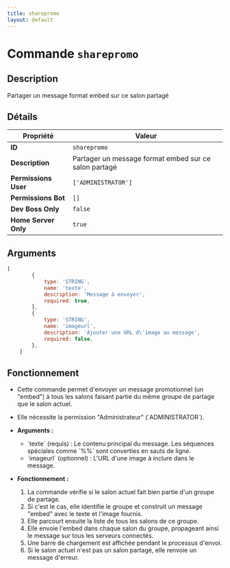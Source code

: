 ```yaml
---
title: sharepromo
layout: default
---
```


# Commande `sharepromo`

## Description

Partager un message format embed sur ce salon partagé

## Détails

| Propriété | Valeur |
| --- | --- |
| **ID** | `sharepromo` |
| **Description** | Partager un message format embed sur ce salon partagé |
| **Permissions User** | `['ADMINISTRATOR']` |
| **Permissions Bot** | `[]` |
| **Dev Boss Only** | `false` |
| **Home Server Only** | `true` |

## Arguments

```javascript
[
        {
            type: 'STRING',
            name: 'texte',
            description: 'Message à envoyer',
            required: true,
        },
        {
            type: 'STRING',
            name: 'imageurl',
            description: 'Ajouter une URL d\'image au message',
            required: false,
        },
    ]
```

## Fonctionnement

- Cette commande permet d'envoyer un message promotionnel (un "embed") à tous les salons faisant partie du même groupe de partage que le salon actuel.
- Elle nécessite la permission "Administrateur" (\`ADMINISTRATOR\`).

- **Arguments :**
    - \`texte\` (requis) : Le contenu principal du message. Les séquences spéciales comme \`%%\` sont converties en sauts de ligne.
    - \`imageurl\` (optionnel) : L'URL d'une image à inclure dans le message.

- **Fonctionnement :**
    1.  La commande vérifie si le salon actuel fait bien partie d'un groupe de partage.
    2.  Si c'est le cas, elle identifie le groupe et construit un message "embed" avec le texte et l'image fournis.
    3.  Elle parcourt ensuite la liste de tous les salons de ce groupe.
    4.  Elle envoie l'embed dans chaque salon du groupe, propageant ainsi le message sur tous les serveurs connectés.
    5.  Une barre de chargement est affichée pendant le processus d'envoi.
    6.  Si le salon actuel n'est pas un salon partagé, elle renvoie un message d'erreur.
